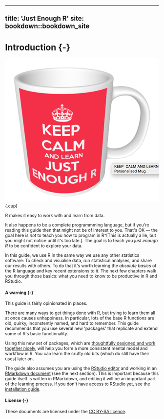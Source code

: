 
---
title: 'Just Enough R'
site: bookdown::bookdown_site
---



# Introduction {-}


![](media/keepcalm.png){.cup}

<!-- https://www.keepcalm-o-matic.co.uk/product/mug/keep-calm-and-learn-just-enough-r/ -->


R makes it easy to work with and learn from data. 

It also happens to be a complete programmming language, but if you're reading this guide then that might not be of interest to you. That's OK — the goal here is *not* to teach you how to program in R^[This is actually a lie, but you might not notice until it's too late.].  The goal is to teach you *just enough R* to be confident to explore your data.


In this guide, we use R in the same way we use any other statistics software: To check and visualise data, run statistical analyses, and share our results with others.  To do that it's worth learning the *absolute basics* of the R language and key recent extensions to it. The next few chapters walk you through those basics: what you need to know to be productive in R and RStudio. 




#### A warning {-}

This guide is fairly opinionated in places. 

There are many ways to get things done with R, but trying to learn them all at once causes unhappiness. In particular, lots of the base R functions are old, quirky, inconstently named, and hard to remember. This guide recommends that you use several new 'packages' that replicate and extend some of R's basic functionality. 

Using this new set of packages, which are [thoughtfully designed and work together nicely](https://www.youtube.com/watch?v=K-ss_ag2k9E), will help you form a more consistent mental model and workflow in R. You can learn the crufty old bits (which do still have their uses) later on.

The guide also assumes you are using the [RStudio editor](#rstudio) and working in an [RMarkdown document](#rmarkdown) (see the next section). This is important because this guide itself is written in RMarkdown, and editing it will be an important part of the learning process. If you don't have access to RStudio yet, see the [installation guide](installation.html).



#### License {-}

These documents are licensed under the [CC BY-SA licence](https://creativecommons.org/licenses/by-sa/4.0/).



